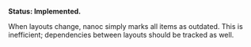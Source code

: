 **Status: Implemented.**

When layouts change, nanoc simply marks all items as outdated. This is inefficient; dependencies between layouts should be tracked as well.
